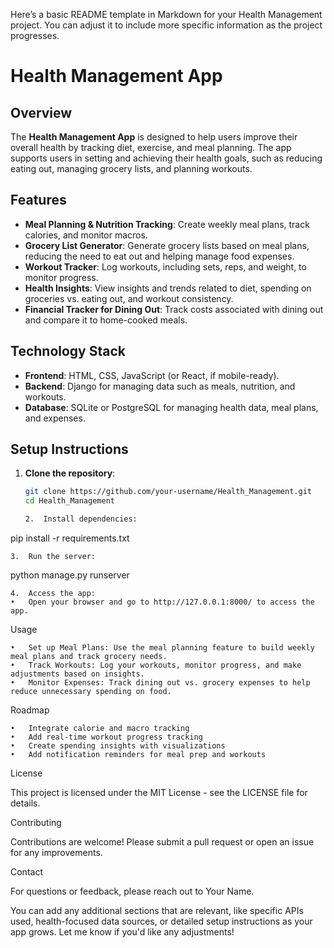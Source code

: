 Here’s a basic README template in Markdown for your Health Management project. You can adjust it to include more specific information as the project progresses.

# Health Management App

## Overview

The **Health Management App** is designed to help users improve their overall health by tracking diet, exercise, and meal planning. The app supports users in setting and achieving their health goals, such as reducing eating out, managing grocery lists, and planning workouts.

## Features

-   **Meal Planning & Nutrition Tracking**: Create weekly meal plans, track calories, and monitor macros.
-   **Grocery List Generator**: Generate grocery lists based on meal plans, reducing the need to eat out and helping manage food expenses.
-   **Workout Tracker**: Log workouts, including sets, reps, and weight, to monitor progress.
-   **Health Insights**: View insights and trends related to diet, spending on groceries vs. eating out, and workout consistency.
-   **Financial Tracker for Dining Out**: Track costs associated with dining out and compare it to home-cooked meals.

## Technology Stack

-   **Frontend**: HTML, CSS, JavaScript (or React, if mobile-ready).
-   **Backend**: Django for managing data such as meals, nutrition, and workouts.
-   **Database**: SQLite or PostgreSQL for managing health data, meal plans, and expenses.

## Setup Instructions

1. **Clone the repository**:

    ```bash
    git clone https://github.com/your-username/Health_Management.git
    cd Health_Management

    2.	Install dependencies:
    ```

pip install -r requirements.txt

    3.	Run the server:

python manage.py runserver

    4.	Access the app:
    •	Open your browser and go to http://127.0.0.1:8000/ to access the app.

Usage

    •	Set up Meal Plans: Use the meal planning feature to build weekly meal plans and track grocery needs.
    •	Track Workouts: Log your workouts, monitor progress, and make adjustments based on insights.
    •	Monitor Expenses: Track dining out vs. grocery expenses to help reduce unnecessary spending on food.

Roadmap

    •	Integrate calorie and macro tracking
    •	Add real-time workout progress tracking
    •	Create spending insights with visualizations
    •	Add notification reminders for meal prep and workouts

License

This project is licensed under the MIT License - see the LICENSE file for details.

Contributing

Contributions are welcome! Please submit a pull request or open an issue for any improvements.

Contact

For questions or feedback, please reach out to Your Name.

You can add any additional sections that are relevant, like specific APIs used, health-focused data sources, or detailed setup instructions as your app grows. Let me know if you'd like any adjustments!
